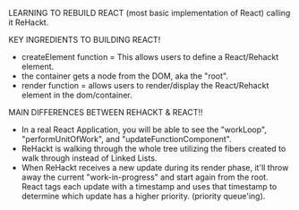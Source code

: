 LEARNING TO REBUILD REACT (most basic implementation of React)
calling it ReHackt.

KEY INGREDIENTS TO BUILDING REACT!
- createElement function = This allows users to define a React/Rehackt element. 
- the container gets a node from the DOM, aka the "root". 
- render function = allows users to render/display the React/Rehackt element in the dom/container.


MAIN DIFFERENCES BETWEEN REHACKT & REACT!!
- In a real React Application, you will be able to see the "workLoop", "performUnitOfWork", and "updateFunctionComponent".
- ReHackt is walking through the whole tree utilizing the fibers created to walk through instead of Linked Lists.
- When ReHackt receives a new update during its render phase, it'll throw away the current "work-in-progress" and
start again from the root.  React tags each update with a timestamp and uses that timestamp to determine which update has a 
higher priority. (priority queue'ing).